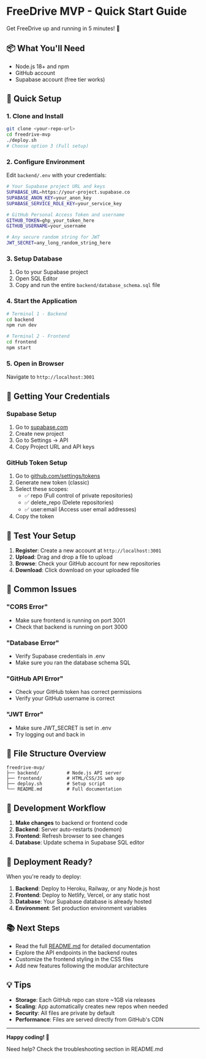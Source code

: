# FreeDrive MVP - Quick Start Guide

Get FreeDrive up and running in 5 minutes! 🚀

## 📦 What You'll Need

- Node.js 18+ and npm
- GitHub account
- Supabase account (free tier works)

## 🚀 Quick Setup

### 1. Clone and Install
```bash
git clone <your-repo-url>
cd freedrive-mvp
./deploy.sh
# Choose option 3 (Full setup)
```

### 2. Configure Environment
Edit `backend/.env` with your credentials:

```bash
# Your Supabase project URL and keys
SUPABASE_URL=https://your-project.supabase.co
SUPABASE_ANON_KEY=your_anon_key
SUPABASE_SERVICE_ROLE_KEY=your_service_key

# GitHub Personal Access Token and username
GITHUB_TOKEN=ghp_your_token_here
GITHUB_USERNAME=your_username

# Any secure random string for JWT
JWT_SECRET=any_long_random_string_here
```

### 3. Setup Database
1. Go to your Supabase project
2. Open SQL Editor
3. Copy and run the entire `backend/database_schema.sql` file

### 4. Start the Application
```bash
# Terminal 1 - Backend
cd backend
npm run dev

# Terminal 2 - Frontend  
cd frontend
npm start
```

### 5. Open in Browser
Navigate to `http://localhost:3001`

## 🔑 Getting Your Credentials

### Supabase Setup
1. Go to [supabase.com](https://supabase.com)
2. Create new project
3. Go to Settings → API
4. Copy Project URL and API keys

### GitHub Token Setup
1. Go to [github.com/settings/tokens](https://github.com/settings/tokens)
2. Generate new token (classic)
3. Select these scopes:
   - ✅ repo (Full control of private repositories)
   - ✅ delete_repo (Delete repositories)
   - ✅ user:email (Access user email addresses)
4. Copy the token

## 🎯 Test Your Setup

1. **Register**: Create a new account at `http://localhost:3001`
2. **Upload**: Drag and drop a file to upload
3. **Browse**: Check your GitHub account for new repositories
4. **Download**: Click download on your uploaded file

## 🐛 Common Issues

### "CORS Error"
- Make sure frontend is running on port 3001
- Check that backend is running on port 3000

### "Database Error"
- Verify Supabase credentials in .env
- Make sure you ran the database schema SQL

### "GitHub API Error"  
- Check your GitHub token has correct permissions
- Verify your GitHub username is correct

### "JWT Error"
- Make sure JWT_SECRET is set in .env
- Try logging out and back in

## 📁 File Structure Overview
```
freedrive-mvp/
├── backend/          # Node.js API server
├── frontend/         # HTML/CSS/JS web app
├── deploy.sh         # Setup script
└── README.md         # Full documentation
```

## 🔄 Development Workflow

1. **Make changes** to backend or frontend code
2. **Backend**: Server auto-restarts (nodemon)
3. **Frontend**: Refresh browser to see changes
4. **Database**: Update schema in Supabase SQL editor

## 🚀 Deployment Ready?

When you're ready to deploy:

1. **Backend**: Deploy to Heroku, Railway, or any Node.js host
2. **Frontend**: Deploy to Netlify, Vercel, or any static host
3. **Database**: Your Supabase database is already hosted
4. **Environment**: Set production environment variables

## 📚 Next Steps

- Read the full [README.md](README.md) for detailed documentation
- Explore the API endpoints in the backend routes
- Customize the frontend styling in the CSS files
- Add new features following the modular architecture

## 💡 Tips

- **Storage**: Each GitHub repo can store ~1GB via releases
- **Scaling**: App automatically creates new repos when needed
- **Security**: All files are private by default
- **Performance**: Files are served directly from GitHub's CDN

---

**Happy coding! 🎉**

Need help? Check the troubleshooting section in README.md
